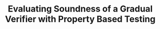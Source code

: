 ---
title: Evaluating Soundness of a Gradual Verifier with Property Based Testing 
authors: Jan-Paul Ramos-Dávila
type: 
category: journal
conf: CURJ
in: "Cornell Undergraduate Research Journal"
year: 2(1)
month: 
dates: 
pages: 17–27, https://doi.org/10.37513/curj.v2i1.696
---